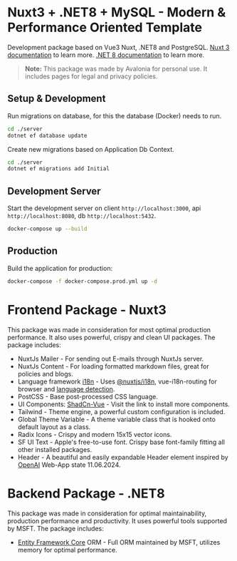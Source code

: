 # Nuxt3 + .NET8 + MySQL - Modern & Performance Oriented Template

Development package based on Vue3 Nuxt, .NET8 and PostgreSQL.
[Nuxt 3 documentation](https://nuxt.com/docs/getting-started/introduction) to learn more.
[.NET 8 documentation](https://learn.microsoft.com/en-us/dotnet/fundamentals/) to learn more.

> **Note:**
> This package was made by Avalonia for personal use. It includes pages for legal and privacy policies.

## Setup & Development

Run migrations on database, for this the database (Docker) needs to run.

```bash
cd ./server
dotnet ef database update
```

Create new migrations based on Application Db Context.

```bash
cd ./server
dotnet ef migrations add Initial
```

## Development Server

Start the development server on client `http://localhost:3000`, api `http://localhost:8080`, db `http://localhost:5432`.

```bash
docker-compose up --build
```

## Production

Build the application for production:

```bash
docker-compose -f docker-compose.prod.yml up -d
```

# Frontend Package - Nuxt3

This package was made in consideration for most optimal production performance. It also uses powerful, crispy and clean UI packages.
The package includes:
- NuxtJs Mailer - For sending out E-mails through NuxtJs server.
- NuxtJs Content - For loading formatted markdown files, great for policies and blogs.
- Language framework [i18n](https://developer.mozilla.org/en-US/docs/Mozilla/Add-ons/WebExtensions/API/i18n) - Uses [@nuxtjs/i18n](https://i18n-legacy.nuxtjs.org/basic-usage/), vue-i18n-routing for browser and [language detection](https://v8.i18n.nuxtjs.org/guide/browser-language-detection).
- PostCSS - Base post-processed CSS language.
- UI Components: [ShadCn-Vue](https://www.shadcn-vue.com/docs/components/accordion.html) - Visit the link to install more components.
- Tailwind - Theme engine, a powerful custom configuration is included.
- Global Theme Variable - A theme variable class that is hooked onto default layout as a class.
- Radix Icons - Crispy and modern 15x15 vector icons.
- SF UI Text - Apple's free-to-use font. Crispy base font-family fitting all other installed packages.
- Header - A beautiful and easily expandable Header element inspired by [OpenAI](https://openai.com/) Web-App state 11.06.2024.

# Backend Package - .NET8
This package was made in consideration for optimal maintainability, production performance and productivity. It uses powerful tools supported by MSFT.
The package includes:
- [Entity Framework Core](https://learn.microsoft.com/en-us/ef/core/get-started/overview/first-app?tabs=netcore-cli) ORM - Full ORM maintained by MSFT, utilizes memory for optimal performance.